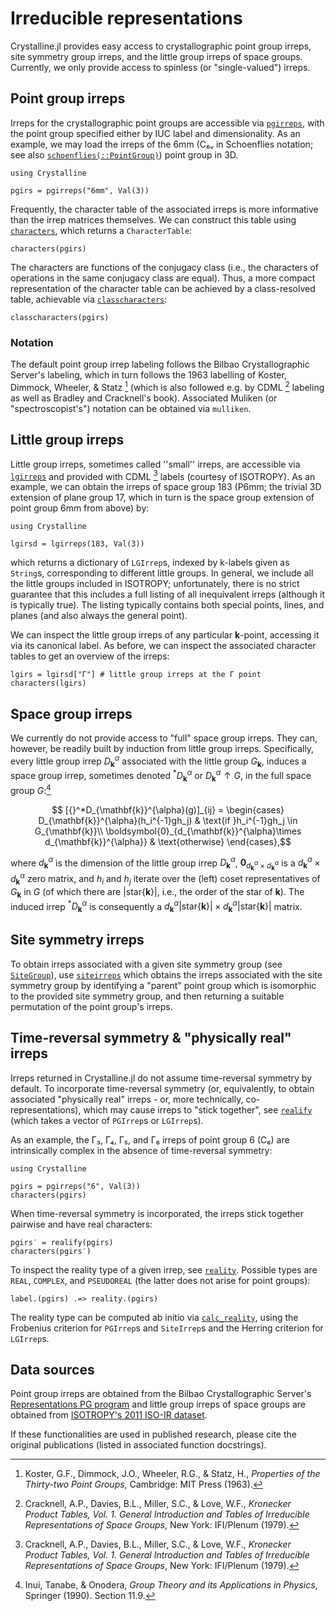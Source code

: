 # Irreducible representations

Crystalline.jl provides easy access to crystallographic point group irreps, site symmetry group irreps, and the little group irreps of space groups.
Currently, we only provide access to spinless (or "single-valued") irreps.

## Point group irreps
Irreps for the crystallographic point groups are accessible via [`pgirreps`](@ref), with the point group specified either by IUC label and dimensionality.
As an example, we may load the irreps of the 6mm (C₆ᵥ in Schoenflies notation; see also [`schoenflies(::PointGroup)`](@ref)) point group in 3D.
```@example pgirs
using Crystalline

pgirs = pgirreps("6mm", Val(3))
```
Frequently, the character table of the associated irreps is more informative than the irrep matrices themselves. We can construct this table using [`characters`](@ref), which returns a `CharacterTable`:
```@example pgirs
characters(pgirs)
```

The characters are functions of the conjugacy class (i.e., the characters of operations in the same conjugacy class are equal). Thus, a more compact representation of the character table can be achieved by a class-resolved table, achievable via [`classcharacters`](@ref):
```@example pgirs
classcharacters(pgirs)
```

### Notation 
The default point group irrep labeling follows the Bilbao Crystallographic Server's labeling, which in turn follows the 1963 labelling of Koster, Dimmock, Wheeler, & Statz [^2] (which is also followed e.g. by CDML [^1] labeling as well as Bradley and Cracknell's book).
Associated Muliken (or "spectroscopist's") notation can be obtained via `mulliken`.


## Little group irreps
Little group irreps, sometimes called ''small'' irreps, are accessible via [`lgirreps`](@ref) and provided with CDML [^1] labels (courtesy of ISOTROPY).
As an example, we can obtain the irreps of space group 183 (P6mm; the trivial 3D extension of plane group 17, which in turn is the space group extension of point group 6mm from above) by:
```@example lgirs
using Crystalline

lgirsd = lgirreps(183, Val(3))
```
which returns a dictionary of `LGIrrep`s, indexed by k-labels given as `String`s, corresponding to different little groups.
In general, we include all the little groups included in ISOTROPY; unfortunately, there is no strict guarantee that this includes a full listing of all inequivalent irreps (although it is typically true). The listing typically contains both special points, lines, and planes (and also always the general point).

We can inspect the little group irreps of any particular **k**-point, accessing it via its canonical label.
As before, we can inspect the associated character tables to get an overview of the irreps:
```@example lgirs
lgirs = lgirsd["Γ"] # little group irreps at the Γ point
characters(lgirs)
```

## Space group irreps
We currently do not provide access to "full" space group irreps. They can, however, be readily built by induction from little group irreps. Specifically, every little group irrep $D_{\mathbf{k}}^\alpha$ associated with the little group $G_{\mathbf{k}}$, induces a space group irrep, sometimes denoted ${}^*D_{\mathbf{k}}^{\alpha}$ or $D^{\alpha}_{\mathbf{k}}\uparrow G$, in the full space group $G$:[^Inui]

```math
    [{}^*D_{\mathbf{k}}^{\alpha}(g)]_{ij}
    =
    \begin{cases}
    D_{\mathbf{k}}^{\alpha}(h_i^{-1}gh_j) & \text{if }h_i^{-1}gh_j \in G_{\mathbf{k}}\\
    \boldsymbol{0}_{d_{\mathbf{k}}^{\alpha}\times d_{\mathbf{k}}^{\alpha}} & \text{otherwise}
    \end{cases},
```

where $d_{\mathbf{k}}^{\alpha}$ is the dimension of the little group irrep $D^{\alpha}_{\mathbf{k}}$, $\boldsymbol{0}_{d_{\mathbf{k}}^{\alpha}\times d_{\mathbf{k}}^{\alpha}}$ is a $d_{\mathbf{k}}^{\alpha}\times d_{\mathbf{k}}^{\alpha}$ zero matrix, and $h_i$ and $h_j$ iterate over the (left) coset representatives of $G_{\mathbf{k}}$ in $G$ (of which there are $|\mathrm{star}\{\mathbf{k}\}|$, i.e., the order of the star of $\mathbf{k}$). The induced irrep ${}^*D_{\mathbf{k}}^{\alpha}$ is consequently a $d_{\mathbf{k}}^{\alpha}|\mathrm{star}\{\mathbf{k}\}|\times d_{\mathbf{k}}^{\alpha}|\mathrm{star}\{\mathbf{k}\}|$ matrix.

[^Inui]: Inui, Tanabe, & Onodera, *Group Theory and its Applications in Physics*, Springer (1990). Section 11.9.

## Site symmetry irreps
To obtain irreps associated with a given site symmetry group (see [`SiteGroup`](@ref)), use [`siteirreps`](@ref) which obtains the irreps associated with the site symmetry group by identifying a "parent" point group which is isomorphic to the provided site symmetry group, and then returning a suitable permutation of the point group's irreps.

## Time-reversal symmetry & "physically real" irreps
Irreps returned in Crystalline.jl do not assume time-reversal symmetry by default. 
To incorporate time-reversal symmetry (or, equivalently, to obtain associated "physically real" irreps - or, more technically, co-representations), which may cause irreps to "stick together", see [`realify`](@ref) (which takes a vector of `PGIrrep`s or `LGIrrep`s).

As an example, the Γ₃, Γ₄, Γ₅, and Γ₆ irreps of point group 6 (C₆) are intrinsically complex in the absence of time-reversal symmetry:
```@example realirs
using Crystalline

pgirs = pgirreps("6", Val(3))
characters(pgirs)
```
When time-reversal symmetry is incorporated, the irreps stick together pairwise and have real characters:
```@example realirs
pgirs′ = realify(pgirs)
characters(pgirs′)
```

To inspect the reality type of a given irrep, see [`reality`](@ref).
Possible types are `REAL`, `COMPLEX`, and `PSEUDOREAL` (the latter does not arise for point groups):
```@example realirs
label.(pgirs) .=> reality.(pgirs)
```
The reality type can be computed ab initio via [`calc_reality`](@ref), using the Frobenius criterion for `PGIrrep`s and `SiteIrrep`s and the Herring criterion for `LGIrrep`s.

## Data sources
Point group irreps are obtained from the Bilbao Crystallographic Server's [Representations PG program](https://www.cryst.ehu.es/cgi-bin/cryst/programs/representations_point.pl?tipogrupo=spg) and little group irreps of space groups are obtained from [ISOTROPY's 2011 ISO-IR dataset](https://stokes.byu.edu/iso/irtables.php).

If these functionalities are used in published research, please cite the original publications (listed in associated function docstrings).

[^1]: Cracknell, A.P., Davies, B.L., Miller, S.C., & Love, W.F., *Kronecker Product Tables, Vol. 1. General Introduction and Tables of Irreducible Representations of Space Groups*, New York: IFI/Plenum (1979).

[^2]: Koster, G.F., Dimmock, J.O., Wheeler, R.G., & Statz, H., *Properties of the Thirty-two Point Groups*, Cambridge: MIT Press (1963).